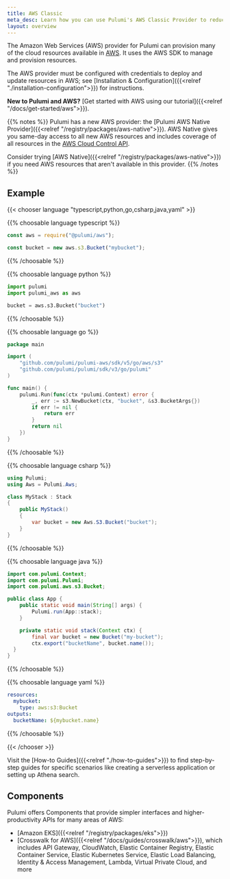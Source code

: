 ```yaml
---
title: AWS Classic
meta_desc: Learn how you can use Pulumi's AWS Classic Provider to reduce the complexity of provisioning and managing resources on AWS.
layout: overview
---
```


The Amazon Web Services (AWS) provider for Pulumi can provision many of the cloud resources available in [AWS](https://aws.amazon.com/). It uses the AWS SDK to manage and provision resources.

The AWS provider must be configured with credentials to deploy and update resources in AWS; see [Installation & Configuration]({{<relref "./installation-configuration">}}) for instructions.

**New to Pulumi and AWS?** [Get started with AWS using our tutorial]({{<relref "/docs/get-started/aws">}}).

{{% notes %}}
Pulumi has a new AWS provider: the [Pulumi AWS Native Provider]({{<relref "/registry/packages/aws-native">}}). AWS Native gives you same-day access to all new AWS resources and includes coverage of all resources in the [AWS Cloud Control API](https://aws.amazon.com/blogs/aws/announcing-aws-cloud-control-api/).

Consider trying [AWS Native]({{<relref "/registry/packages/aws-native">}}) if you need AWS resources that aren't available in this provider.
{{% /notes %}}

## Example

{{< chooser language "typescript,python,go,csharp,java,yaml" >}}

{{% choosable language typescript %}}

```typescript
const aws = require("@pulumi/aws");

const bucket = new aws.s3.Bucket("mybucket");
```

{{% /choosable %}}

{{% choosable language python %}}

```python
import pulumi
import pulumi_aws as aws

bucket = aws.s3.Bucket("bucket")
```

{{% /choosable %}}

{{% choosable language go %}}

```go
package main

import (
	"github.com/pulumi/pulumi-aws/sdk/v5/go/aws/s3"
	"github.com/pulumi/pulumi/sdk/v3/go/pulumi"
)

func main() {
	pulumi.Run(func(ctx *pulumi.Context) error {
		_, err := s3.NewBucket(ctx, "bucket", &s3.BucketArgs{})
		if err != nil {
			return err
		}
		return nil
	})
}

```

{{% /choosable %}}

{{% choosable language csharp %}}

```csharp
using Pulumi;
using Aws = Pulumi.Aws;

class MyStack : Stack
{
    public MyStack()
    {
        var bucket = new Aws.S3.Bucket("bucket");
    }
}

```

{{% /choosable %}}

{{% choosable language java %}}

```java
import com.pulumi.Context;
import com.pulumi.Pulumi;
import com.pulumi.aws.s3.Bucket;

public class App {
    public static void main(String[] args) {
        Pulumi.run(App::stack);
    }

    private static void stack(Context ctx) {
        final var bucket = new Bucket("my-bucket");
        ctx.export("bucketName", bucket.name());
  }
}
```

{{% /choosable %}}

{{% choosable language yaml %}}

```yaml
resources:
  mybucket:
    type: aws:s3:Bucket
outputs:
  bucketName: ${mybucket.name}
```

{{% /choosable %}}

{{< /chooser >}}

Visit the [How-to Guides]({{<relref "./how-to-guides">}}) to find step-by-step guides for specific scenarios like creating a serverless application or setting up Athena search.

## Components

Pulumi offers Components that provide simpler interfaces and higher-productivity APIs for many areas of AWS:

* [Amazon EKS]({{<relref "/registry/packages/eks">}})
* [Crosswalk for AWS]({{<relref "/docs/guides/crosswalk/aws">}}), which includes API Gateway, CloudWatch, Elastic Container Registry, Elastic Container Service, Elastic Kubernetes Service, Elastic Load Balancing, Identity & Access Management, Lambda, Virtual Private Cloud, and more
